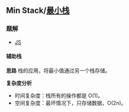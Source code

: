 ## Min Stack/[最小栈](https://leetcode-cn.com/problems/min-stack/)

### 题解
+ [JS](../../codes/js/problems/256/155-e-min-stack.js)

#### 辅助栈
**思路**
栈的应用，将最小值通过另一个栈存储。    

**复杂度分析**
+ 时间复杂度：栈所有的操作都是 O(1)。  
+ 空间复杂度：最坏情况下，只存储数据，O(2n)。